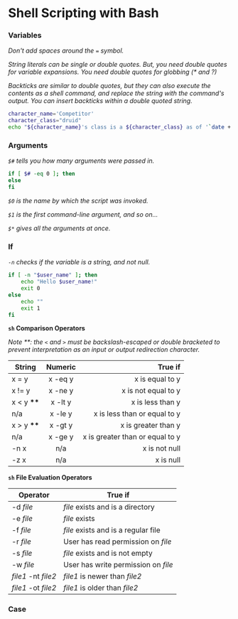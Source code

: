 # Shell Scripting with Bash

### Variables

_Don't add spaces around the `=` symbol._

_String literals can be single or double quotes. But, you need double quotes for variable expansions. You need double quotes for globbing (* and ?)_

_Backticks are similar to double quotes, but they can also execute the contents as a shell command, and replace the string with the command's output. You can insert backticks within a double quoted string._

```bash
character_name='Competitor'
character_class="druid"
echo "${character_name}'s class is a ${character_class} as of '`date +'%D'`'."
```

### Arguments

_`$#` tells you how many arguments were passed in._

```bash
if [ $# -eq 0 ]; then
else
fi
```

_`$0` is the name by which the script was invoked._

_`$1` is the first command-line argument, and so on..._

_`$*` gives all the arguments at once._

### If

_`-n` checks if the variable is a string, and not null._

```bash
if [ -n "$user_name" ]; then
    echo "Hello $user_name!"
    exit 0
else
    echo ""
    exit 1
fi
```

__`sh` Comparison Operators__

_Note **: the `<` and `>` must be backslash-escaped or double bracketed to prevent interpretation as an input or output redirection character._

String | Numeric | True if |
-------|:-------:|--------:|
x = y | x -eq y | x is equal to y |
x != y | x -ne y | x is not equal to y |
x < y __**__ | x -lt y | x is less than y |
n/a | x -le y | x is less than or equal to y |
x > y __**__ | x -gt y | x is greater than y |
n/a | x -ge y | x is greater than or equal to y |
-n x | n/a | x is not null |
-z x | n/a | x is null |

__`sh` File Evaluation Operators__

Operator | True if|
---|---|
-d _file_ | _file_ exists and is a directory |
-e _file_ | _file_ exists |
-f _file_ | _file_ exists and is a regular file |
-r _file_ | User has read permission on _file_ |
-s _file_ | _file_ exists and is not empty |
-w _file_ | User has write permission on _file_ |
_file1_ -nt _file2_ | _file1_ is newer than _file2_ |
_file1_ -ot _file2_ | _file1_ is older than _file2_ |

### Case

